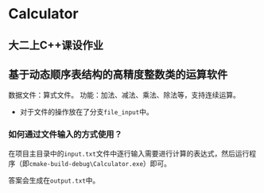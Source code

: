 # Calculator

## 大二上C++课设作业

## 基于动态顺序表结构的高精度整数类的运算软件
数据文件：算式文件。
功能：加法、减法、乘法、除法等，支持连续运算。

- 对于文件的操作放在了分支`file_input`中。

### 如何通过文件输入的方式使用？
在项目主目录中的`input.txt`文件中逐行输入需要进行计算的表达式，然后运行程序（即`cmake-build-debug\Calculator.exe`）即可。

答案会生成在`output.txt`中。
